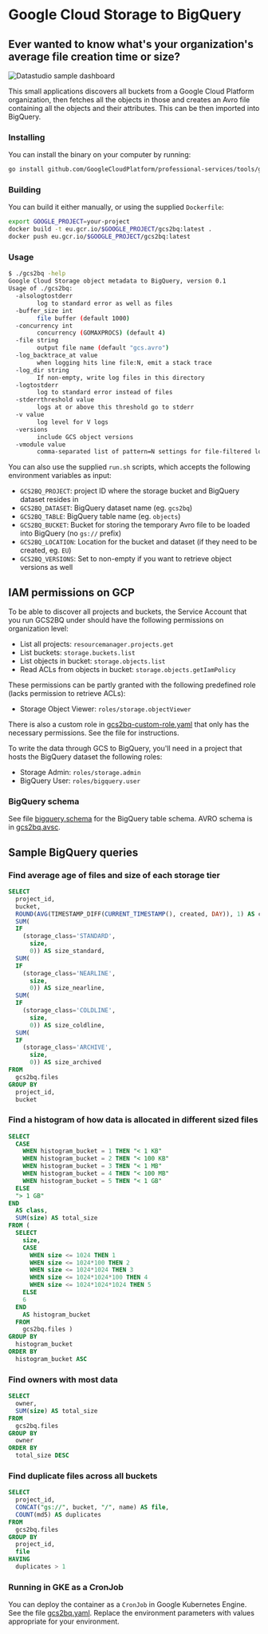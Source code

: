 # Google Cloud Storage to BigQuery

## Ever wanted to know what's your organization's average file creation time or size?

![Datastudio sample dashboard](datastudio.png)

This small applications discovers all buckets from a Google Cloud Platform organization, 
then fetches all the objects in those and creates an Avro file containing all the objects 
and their attributes. This can be then imported into BigQuery.

### Installing

You can install the binary on your computer by running:

```sh
go install github.com/GoogleCloudPlatform/professional-services/tools/gcs2bq@latest
```

### Building

You can build it either manually, or using the supplied `Dockerfile`:

```bash
export GOOGLE_PROJECT=your-project
docker build -t eu.gcr.io/$GOOGLE_PROJECT/gcs2bq:latest .
docker push eu.gcr.io/$GOOGLE_PROJECT/gcs2bq:latest
```

### Usage

```bash
$ ./gcs2bq -help
Google Cloud Storage object metadata to BigQuery, version 0.1
Usage of ./gcs2bq:
  -alsologtostderr
    	log to standard error as well as files
  -buffer_size int
    	file buffer (default 1000)
  -concurrency int
    	concurrency (GOMAXPROCS) (default 4)
  -file string
    	output file name (default "gcs.avro")
  -log_backtrace_at value
    	when logging hits line file:N, emit a stack trace
  -log_dir string
    	If non-empty, write log files in this directory
  -logtostderr
    	log to standard error instead of files
  -stderrthreshold value
    	logs at or above this threshold go to stderr
  -v value
    	log level for V logs
  -versions
    	include GCS object versions
  -vmodule value
    	comma-separated list of pattern=N settings for file-filtered logging
```

You can also use the supplied `run.sh` scripts, which accepts the following
environment variables as input:

- `GCS2BQ_PROJECT`: project ID where the storage bucket and BigQuery dataset resides in
- `GCS2BQ_DATASET`: BigQuery dataset name (eg. `gcs2bq`)
- `GCS2BQ_TABLE`: BigQuery table name (eg. `objects`)
- `GCS2BQ_BUCKET`: Bucket for storing the temporary Avro file to be loaded into BigQuery (no `gs://` prefix)
- `GCS2BQ_LOCATION`: Location for the bucket and dataset (if they need to be created, eg. `EU`)
- `GCS2BQ_VERSIONS`: Set to non-empty if you want to retrieve object versions as well

## IAM permissions on GCP

To be able to discover all projects and buckets, the Service Account that you
run GCS2BQ under should have the following permissions on organization level:

- List all projects: `resourcemanager.projects.get`
- List buckets: `storage.buckets.list`
- List objects in bucket: `storage.objects.list`
- Read ACLs from objects in bucket: `storage.objects.getIamPolicy`

These permissions can be partly granted with the following predefined role (lacks
permission to retrieve ACLs):

- Storage Object Viewer: `roles/storage.objectViewer`

There is also a custom role in [gcs2bq-custom-role.yaml](gcs2bq-custom-role.yaml) that
only has the necessary permissions. See the file for instructions.

To write the data through GCS to BigQuery, you'll need in a project that hosts the
BigQuery dataset the following roles:

- Storage Admin: `roles/storage.admin`
- BigQuery User: `roles/bigquery.user`

### BigQuery schema

See file [bigquery.schema](bigquery.schema) for the BigQuery table schema. AVRO
schema is in [gcs2bq.avsc](gcs2bq.avsc).

## Sample BigQuery queries

### Find average age of files and size of each storage tier

```sql
SELECT
  project_id,
  bucket,
  ROUND(AVG(TIMESTAMP_DIFF(CURRENT_TIMESTAMP(), created, DAY)), 1) AS created_average_days,
  SUM(
  IF
    (storage_class='STANDARD',
      size,
      0)) AS size_standard,
  SUM(
  IF
    (storage_class='NEARLINE',
      size,
      0)) AS size_nearline,
  SUM(
  IF
    (storage_class='COLDLINE',
      size,
      0)) AS size_coldline,
  SUM(
  IF
    (storage_class='ARCHIVE',
      size,
      0)) AS size_archived
FROM
  gcs2bq.files
GROUP BY
  project_id,
  bucket
```

### Find a histogram of how data is allocated in different sized files

```sql
SELECT
  CASE
    WHEN histogram_bucket = 1 THEN "< 1 KB"
    WHEN histogram_bucket = 2 THEN "< 100 KB"
    WHEN histogram_bucket = 3 THEN "< 1 MB"
    WHEN histogram_bucket = 4 THEN "< 100 MB"
    WHEN histogram_bucket = 5 THEN "< 1 GB"
  ELSE
  "> 1 GB"
END
  AS class,
  SUM(size) AS total_size
FROM (
  SELECT
    size,
    CASE
      WHEN size <= 1024 THEN 1
      WHEN size <= 1024*100 THEN 2
      WHEN size <= 1024*1024 THEN 3
      WHEN size <= 1024*1024*100 THEN 4
      WHEN size <= 1024*1024*1024 THEN 5
    ELSE
    6
  END
    AS histogram_bucket
  FROM
    gcs2bq.files )
GROUP BY
  histogram_bucket
ORDER BY
  histogram_bucket ASC
```

### Find owners with most data

```sql
SELECT
  owner,
  SUM(size) AS total_size
FROM
  gcs2bq.files
GROUP BY
  owner
ORDER BY
  total_size DESC
```

### Find duplicate files across all buckets

```sql
SELECT
  project_id,
  CONCAT("gs://", bucket, "/", name) AS file,
  COUNT(md5) AS duplicates
FROM
  gcs2bq.files
GROUP BY
  project_id,
  file
HAVING
  duplicates > 1
```


### Running in GKE as a CronJob

You can deploy the container as a `CronJob` in Google Kubernetes Engine. See the file
[gcs2bq.yaml](gcs2bq.yaml). Replace the environment parameters with values appropriate
for your environment.






